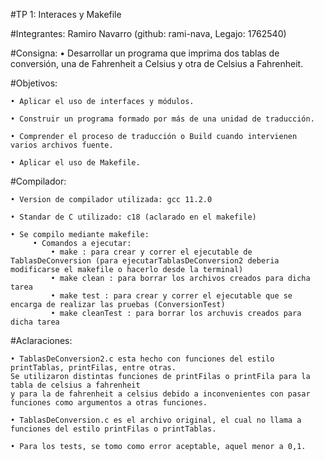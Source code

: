 #TP 1: Interaces y Makefile

#Integrantes: Ramiro Navarro (github: rami-nava, Legajo: 1762540)

#Consigna:
    • Desarrollar un programa que imprima dos tablas de conversión, una de Fahrenheit a Celsius y otra de Celsius a Fahrenheit.

#Objetivos: 

    • Aplicar el uso de interfaces y módulos.

    • Construir un programa formado por más de una unidad de traducción.

    • Comprender el proceso de traducción o Build cuando intervienen varios archivos fuente.

    • Aplicar el uso de Makefile.

#Compilador:

    • Version de compilador utilizada: gcc 11.2.0

    • Standar de C utilizado: c18 (aclarado en el makefile)

    • Se compilo mediante makefile:
         • Comandos a ejecutar:
             • make : para crear y correr el ejecutable de TablasDeConversion (para ejecutarTablasDeConversion2 deberia modificarse el makefile o hacerlo desde la terminal)
             • make clean : para borrar los archivos creados para dicha tarea
             • make test : para crear y correr el ejecutable que se encarga de realizar las pruebas (ConversionTest)
             • make cleanTest : para borrar los archuvis creados para dicha tarea

#Aclaraciones: 

    • TablasDeConversion2.c esta hecho con funciones del estilo printTablas, printFilas, entre otras. 
    Se utilizaron distintas funciones de printFilas o printFila para la tabla de celsius a fahrenheit 
    y para la de fahrenheit a celsius debido a inconvenientes con pasar funciones como argumentos a otras funciones.

    • TablasDeConversion.c es el archivo original, el cual no llama a funciones del estilo printFilas o printTablas.  

    • Para los tests, se tomo como error aceptable, aquel menor a 0,1. 



